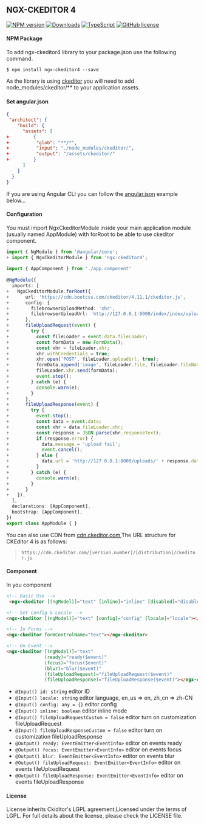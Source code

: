 ## NGX-CKEDITOR 4

[![NPM version](https://badge.fury.io/js/ngx-ckeditor4.png)](http://badge.fury.io/js/ngx-ckeditor4)
[![Downloads](https://img.shields.io/npm/dm/ngx-ckeditor4.svg?style=flat-square)](https://www.npmjs.com/package/ngx-ckeditor4)
[![TypeScript](https://img.shields.io/badge/%3C%2F%3E-TypeScript-blue.svg)](https://www.typescriptlang.org/)
[![GitHub license](https://img.shields.io/badge/license-LGPL2.1-blue.svg)](https://raw.githubusercontent.com/kainonly/ngx-ckeditor4.js/master/LICENSE)

#### NPM Package

To add ngx-ckeditor4 library to your package.json use the following command.

```shell
$ npm install ngx-ckeditor4 --save
```

As the library is using [ckeditor](https://ckeditor.com/docs/ckeditor4/latest/index.html) you will need to add node_modules/ckeditor/** to your application assets.

#### Set angular.json

```json
{
 "architect": {
    "build": {
      "assets": [
+         {
+          "glob": "**/*",
+          "input": "./node_modules/ckeditor/",
+          "output": "/assets/ckeditor/"
+         }
      ]
    }
  }
}
```

If you are using Angular CLI you can follow the [angular.json](https://cli.angular.io/) example below...

#### Configuration

You must import NgxCkeditorModule inside your main application module (usually named AppModule) with forRoot to be able to use ckeditor component.

```typescript
import { NgModule } from '@angular/core';
+ import { NgxCkeditorModule } from 'ngx-ckeditor4';
 
import { AppComponent } from './app.component'
 
@NgModule({
  imports: [
+   NgxCkeditorModule.forRoot({
+      url: 'https://cdn.bootcss.com/ckeditor/4.11.1/ckeditor.js',
+      config: {
+        filebrowserUploadMethod: 'xhr',
+        filebrowserUploadUrl: 'http://127.0.0.1:8000/index/index/uploads',
+      },
+      fileUploadRequest(event) {
+        try {
+          const fileLoader = event.data.fileLoader;
+          const formData = new FormData();
+          const xhr = fileLoader.xhr;
+          xhr.withCredentials = true;
+          xhr.open('POST', fileLoader.uploadUrl, true);
+          formData.append('image', fileLoader.file, fileLoader.fileName);
+          fileLoader.xhr.send(formData);
+          event.stop();
+        } catch (e) {
+          console.warn(e);
+        }
+      },
+      fileUploadResponse(event) {
+        try {
+          event.stop();
+          const data = event.data;
+          const xhr = data.fileLoader.xhr;
+          const response = JSON.parse(xhr.responseText);
+          if (response.error) {
+            data.message = 'upload fail';
+            event.cancel();
+          } else {
+            data.url = 'http://127.0.0.1:8000/uploads/' + response.data.save_name;
+          }
+        } catch (e) {
+          console.warn(e);
+        }
+      }
+   }),
  ],
  declarations: [AppComponent],
  bootstrap: [AppComponent],
})
export class AppModule { }
```

You can also use CDN from [cdn.ckeditor.com](http://cdn.ckeditor.com/),The URL structure for CKEditor 4 is as follows:

> `https://cdn.ckeditor.com/[version.number]/[distribution]/ckeditor.js`

#### Component

In you component

```html
<!-- Basic Use -->
 <ngx-ckeditor [(ngModel)]="text" [inline]="inline" [disabled]="disabled"></ngx-ckeditor>

<!-- Set Config & Locale -->
<ngx-ckeditor [(ngModel)]="text" [config]="config" [locale]="locale"></ngx-ckeditor>

<!-- In Forms -->
<ngx-ckeditor formControlName="text"></ngx-ckeditor>

<!-- On Event -->
<ngx-ckeditor [(ngModel)]="text" 
              (ready)="ready($event)"
              (focus)="focus($event)"
              (blur)="blur($event)"
              (fileUploadRequest)="fileUploadRequest($event)"
              (fileUploadResponse)="fileUploadResponse($event)"></ngx-ckeditor>
```

- `@Input() id: string` editor ID
- `@Input() locale: string` editor language, en_us => en, zh_cn => zh-CN
- `@Input() config: any = {}` editor config
- `@Input() inline: boolean` editor inline mode
- `@Input() fileUploadRequestCustom = false` editor turn on customization fileUploadRequest
- `@Input() fileUploadResponseCustom = false` editor turn on customization fileUploadResponse
- `@Output() ready: EventEmitter<EventInfo>` editor on events ready
- `@Output() focus: EventEmitter<EventInfo>` editor on events focus
- `@Output() blur: EventEmitter<EventInfo>` editor on events blur
- `@Output() fileUploadRequest: EventEmitter<EventInfo>` editor on events fileUploadRequest
- `@Output() fileUploadResponse: EventEmitter<EventInfo>` editor on events fileUploadResponse

#### License

License inherits Ckiditor's LGPL agreement,Licensed under the terms of LGPL. For full details about the license, please check the LICENSE file.
